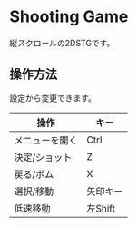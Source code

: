 # Shooting Game
縦スクロールの2DSTGです。
## 操作方法
設定から変更できます。

| 操作 | キー |
| --- | --- |
| メニューを開く | Ctrl |
| 決定/ショット | Z |
| 戻る/ボム | X |
| 選択/移動 | 矢印キー |
| 低速移動 | 左Shift |
